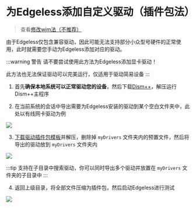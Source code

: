 # 为Edgeless添加自定义驱动（插件包法）
> 查看[修改wim法（不推荐）](driver_old.md)

由于Edgeless仅包含兼容驱动，因此可能无法支持部分小众型号硬件的正常使用，此时就需要您手动为Edgeless添加对应的驱动。

:::warning 警告
请不要尝试使用此方法为Edgeless添加显卡驱动！

此方法也无法保证驱动可以完美运行，仅适用于驱动简易设备
:::

1. 首先**确保本地系统可以正常驱动您的设备**，然后下载[Dism++](https://github.com/Chuyu-Team/Dism-Multi-language/releases)，解压运行Dism++主程序

2. 在当前系统的会话中导出需要为Edgeless安装的驱动到某个空白文件夹中，此处以有线网卡驱动为例

![](https://cloud.edgeless.top/picbed/wiki/img/011508.jpg)

3. [下载驱动插件包模板](https://cno.lanzoui.com/ixSH1roow0h)并解压，删除掉 `myDrivers` 文件夹内的预置文件，然后将导出的驱动放到 `myDrivers` 文件夹内

![](https://cloud.edgeless.top/picbed/wiki/img/171008.png)

:::tip
支持在子目录中搜索驱动，你可以同时导出多个驱动并放置在 `myDrivers` 文件夹的子目录中
:::

4. 返回上级目录，将全部文件压缩为插件包，然后启动Edgeless进行测试

![](https://cloud.edgeless.top/picbed/wiki/img/171043.png)
